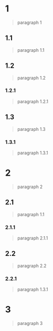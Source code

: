 # 1
> paragraph 1
## 1.1
> paragraph 1.1
## 1.2
> paragraph 1.2
### 1.2.1
> paragraph 1.2.1
## 1.3
> paragraph 1.3
### 1.3.1
> paragraph 1.3.1
# 2
> paragraph 2
## 2.1
> paragraph 1.1
### 2.1.1
> paragraph 2.1.1
## 2.2
> paragraph 2.2
### 2.2.1
> paragraph 1.3.1
# 3
> paragraph 3
